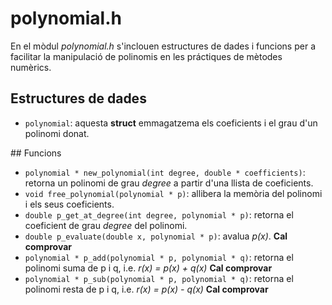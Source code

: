 # polynomial.h
En el mòdul _polynomial.h_ s'inclouen estructures de dades i funcions per a facilitar la manipulació de polinomis en les práctiques de mètodes numèrics.

## Estructures de dades
* `polynomial`: aquesta **struct** emmagatzema els coeficients i el grau d'un polinomi donat.

## Funcions
* `polynomial * new_polynomial(int degree, double * coefficients)`: retorna un polinomi de grau _degree_ a partir d'una llista de coeficients.
* `void free_polynomial(polynomial * p)`: allibera la memòria del polinomi i els seus coeficients.
* `double p_get_at_degree(int degree, polynomial * p)`: retorna el coeficient de grau _degree_ del polinomi. 
* `double p_evaluate(double x, polynomial * p)`: avalua _p(x)_. **Cal comprovar**
* `polynomial * p_add(polynomial * p, polynomial * q)`: retorna el polinomi suma de p i q, i.e. _r(x) = p(x) + q(x)_  **Cal comprovar**
* `polynomial * p_sub(polynomial * p, polynomial * q)`: retorna el polinomi resta de p i q, i.e. _r(x) = p(x) - q(x)_  **Cal comprovar**
